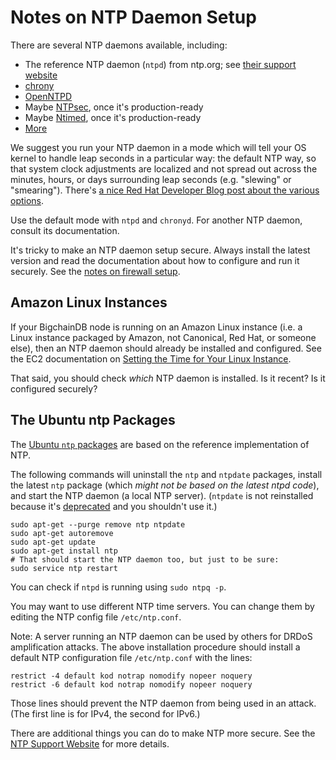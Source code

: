 <!---
Copyright BigchainDB GmbH and BigchainDB contributors
SPDX-License-Identifier: (Apache-2.0 AND CC-BY-4.0)
Code is Apache-2.0 and docs are CC-BY-4.0
--->

# Notes on NTP Daemon Setup

There are several NTP daemons available, including:

* The reference NTP daemon (`ntpd`) from ntp.org; see [their support website](http://support.ntp.org/bin/view/Support/WebHome)
* [chrony](https://chrony.tuxfamily.org/index.html)
* [OpenNTPD](http://www.openntpd.org/)
* Maybe [NTPsec](https://www.ntpsec.org/), once it's production-ready
* Maybe [Ntimed](http://nwtime.org/projects/ntimed/), once it's production-ready
* [More](https://en.wikipedia.org/wiki/Ntpd#Implementations)

We suggest you run your NTP daemon in a mode which will tell your OS kernel to handle leap seconds in a particular way: the default NTP way, so that system clock adjustments are localized and not spread out across the minutes, hours, or days surrounding leap seconds (e.g. "slewing" or "smearing"). There's [a nice Red Hat Developer Blog post about the various options](https://developers.redhat.com/blog/2015/06/01/five-different-ways-handle-leap-seconds-ntp/).

Use the default mode with `ntpd` and `chronyd`. For another NTP daemon, consult its documentation.

It's tricky to make an NTP daemon setup secure. Always install the latest version and read the documentation about how to configure and run it securely. See the [notes on firewall setup](firewall-notes).


## Amazon Linux Instances

If your BigchainDB node is running on an Amazon Linux instance (i.e. a Linux instance packaged by Amazon, not Canonical, Red Hat, or someone else), then an NTP daemon should already be installed and configured. See the EC2 documentation on [Setting the Time for Your Linux Instance](https://docs.aws.amazon.com/AWSEC2/latest/UserGuide/set-time.html).

That said, you should check _which_ NTP daemon is installed. Is it recent? Is it configured securely?


## The Ubuntu ntp Packages

The [Ubuntu `ntp` packages](https://launchpad.net/ubuntu/+source/ntp) are based on the reference implementation of NTP.

The following commands will uninstall the `ntp` and `ntpdate` packages, install the latest `ntp` package (which _might not be based on the latest ntpd code_), and start the NTP daemon (a local NTP server). (`ntpdate` is not reinstalled because it's [deprecated](https://askubuntu.com/questions/297560/ntpd-vs-ntpdate-pros-and-cons) and you shouldn't use it.)
```text
sudo apt-get --purge remove ntp ntpdate
sudo apt-get autoremove
sudo apt-get update
sudo apt-get install ntp
# That should start the NTP daemon too, but just to be sure:
sudo service ntp restart
```

You can check if `ntpd` is running using `sudo ntpq -p`.

You may want to use different NTP time servers. You can change them by editing the NTP config file `/etc/ntp.conf`.

Note: A server running an NTP daemon can be used by others for DRDoS amplification attacks. The above installation procedure should install a default NTP configuration file `/etc/ntp.conf` with the lines:
```text
restrict -4 default kod notrap nomodify nopeer noquery
restrict -6 default kod notrap nomodify nopeer noquery
```

Those lines should prevent the NTP daemon from being used in an attack. (The first line is for IPv4, the second for IPv6.)

There are additional things you can do to make NTP more secure. See the [NTP Support Website](http://support.ntp.org/bin/view/Support/WebHome) for more details.
